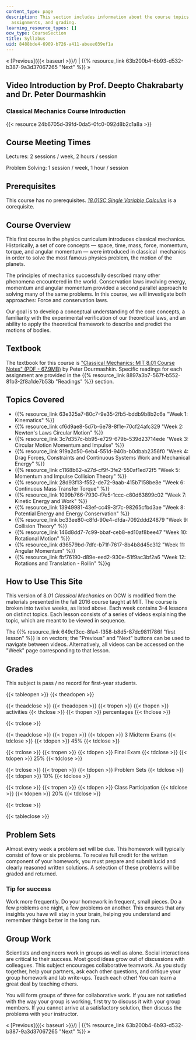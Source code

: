 ```yaml
---
content_type: page
description: This section includes information about the course topics, readings,
  assignments, and grading.
learning_resource_types: []
ocw_type: CourseSection
title: Syllabus
uid: 8488bde4-6909-b726-a411-abeee039ef1a
---
```


« [Previous]({{< baseurl >}}/) | {{% resource_link 63b200b4-6b93-d532-b387-9a3d37067265 "Next" %}} »

Video Introduction by Prof. Deepto Chakrabarty and Dr. Peter Dourmashkin
------------------------------------------------------------------------

### Classical Mechanics Course Introduction

{{< resource 24b6705d-39fd-0da5-0fc0-092d8b2c1a8a >}} 

Course Meeting Times
--------------------

Lectures: 2 sessions / week, 2 hours / session

Problem Solving: 1 session / week, 1 hour / session

Prerequisites
-------------

This course has no prerequisites. [_18.01SC Single Variable Calculus_](/courses/18-01sc-single-variable-calculus-fall-2010) is a corequisite.

Course Overview
---------------

This first course in the physics curriculum introduces classical mechanics. Historically, a set of core concepts — space, time, mass, force, momentum, torque, and angular momentum — were introduced in classical  mechanics in order to solve the most famous physics problem, the motion of the planets.

The principles of mechanics successfully described many other phenomena encountered in the world. Conservation laws involving energy, momentum and angular momentum provided a second parallel approach to solving many of the same problems. In this course, we will investigate both approaches: Force and conservation laws.

Our goal is to develop a conceptual understanding of the core concepts, a familiarity with the experimental verification of our theoretical laws, and an ability to apply the theoretical framework to describe and predict the motions of bodies.

Textbook
--------

The textbook for this course is ["Classical Mechanics: MIT 8.01 Course Notes" (PDF - 67.9MB)](/ans7870/8/8.01/f16/readings/MIT8_01F16_TableOfContents.pdf) by Peter Dourmashkin. Specific readings for each assignment are provided in the {{% resource_link 8897a3b7-567f-b552-81b3-2f8a1de7b53b "Readings" %}} section.

Topics Covered
--------------

*   {{% resource_link 63e325a7-80c7-9e35-2fb5-bddb9b8b2c6a "Week 1: Kinematics" %}}
*   {{% resource_link cf6d9ae8-5d7b-6e78-8f1e-70cf24afc329 "Week 2: Newton's Laws Circular Motion" %}}
*   {{% resource_link 3c7d357c-bb95-e729-679b-539d23714ede "Week 3: Circular Motion Momentum and Impulse" %}}
*   {{% resource_link 919a2c50-6eb4-551d-940b-b0dbab2356f0 "Week 4: Drag Forces, Constraints and Continuous Systems Work and Mechanical Energy" %}}
*   {{% resource_link c1168b62-a27d-cf9f-3fe2-550af1ed72f5 "Week 5: Momentum and Impulse Collision Theory" %}}
*   {{% resource_link 28d93f13-f552-de72-9aab-415b7158be8e "Week 6: Continuous Mass Transfer Torque" %}}
*   {{% resource_link 1099b766-7930-f7e5-1ccc-c80d63899c02 "Week 7: Kinetic Energy and Work" %}}
*   {{% resource_link 13949981-43ef-cc49-3f7c-98265cfbd3ae "Week 8: Potential Energy and Energy Conservation" %}}
*   {{% resource_link bc33ee80-c8fd-90e4-dfda-7092ddd24879 "Week 9: Collision Theory" %}}
*   {{% resource_link 146d8dd7-7c99-bbaf-ceb8-ed10af8bee47 "Week 10: Rotational Motion" %}}
*   {{% resource_link d36579bd-7dfc-b71f-7617-8b4b8d45c312 "Week 11: Angular Momentum" %}}
*   {{% resource_link fbf76190-d89e-eed2-930e-51f9ac3bf2a6 "Week 12: Rotations and Translation - Rollin" %}}g

How to Use This Site
--------------------

This version of 8._01 Classical Mechanics_ on OCW is modified from the materials presented in the fall 2016 course taught at MIT. The course is broken into twelve weeks, as listed above. Each week contains 3-4 lessons on distinct topics. Each lesson consists of a series of videos explaining the topic, which are meant to be viewed in sequence.

The {{% resource_link 649cf3cc-8fa4-f358-b8d5-87dc9811786f "first lesson" %}} is on vectors; the "Previous" and "Next" buttons can be used to navigate between videos. Alternatively, all videos can be accessed on the "Week" page corresponding to that lesson.

Grades
------

This subject is pass / no record for first-year students.

{{< tableopen >}}
{{< theadopen >}}

{{< theadclose >}}
{{< theadopen >}}
{{< tropen >}}
{{< thopen >}}
activities
{{< thclose >}}
{{< thopen >}}
percentages
{{< thclose >}}

{{< trclose >}}

{{< theadclose >}}
{{< tropen >}}
{{< tdopen >}}
3 Midterm Exams
{{< tdclose >}}
{{< tdopen >}}
45%
{{< tdclose >}}

{{< trclose >}}
{{< tropen >}}
{{< tdopen >}}
Final Exam
{{< tdclose >}}
{{< tdopen >}}
25%
{{< tdclose >}}

{{< trclose >}}
{{< tropen >}}
{{< tdopen >}}
Problem Sets
{{< tdclose >}}
{{< tdopen >}}
10%
{{< tdclose >}}

{{< trclose >}}
{{< tropen >}}
{{< tdopen >}}
Class Participation
{{< tdclose >}}
{{< tdopen >}}
20%
{{< tdclose >}}

{{< trclose >}}

{{< tableclose >}}

Problem Sets
------------

Almost every week a problem set will be due. This homework will typically consist of fove or six problems. To receive full credit for the written component of your homework, you must prepare and submit lucid and clearly reasoned written solutions. A selection of these problems will be graded and returned.

### Tip for success

Work more frequently. Do your homework in frequent, small pieces. Do a few problems one night, a few problems on another. This ensures that any insights you have will stay in your brain, helping you understand and remember things better in the long run.

Group Work
----------

Scientists and engineers work in groups as well as alone. Social interactions are critical to their success. Most good ideas grow out of discussions with colleagues. This subject encourages collaborative teamwork. As you study together, help your partners, ask each other questions, and critique your group homework and lab write-ups. Teach each other! You can learn a great deal by teaching others.

You will form groups of three for collaborative work. If you are not satisfied with the way your group is working, first try to discuss it with your group members. If you cannot arrive at a satisfactory solution, then discuss the problems with your instructor.

« [Previous]({{< baseurl >}}/) | {{% resource_link 63b200b4-6b93-d532-b387-9a3d37067265 "Next" %}} »